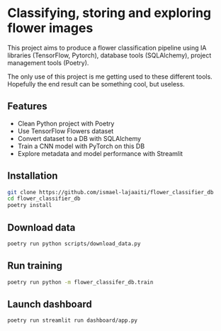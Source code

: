 # Classifying, storing and exploring flower images

This project aims to produce a flower classification pipeline
using IA libraries (TensorFlow, Pytorch), database tools (SQLAlchemy),
project management tools (Poetry).

The only use of this project is me getting used to these different tools.
Hopefully the end result can be something cool, but useless.

## Features

- Clean Python project with Poetry
- Use TensorFlow Flowers dataset
- Convert dataset to a DB with SQLAlchemy
- Train a CNN model with PyTorch on this DB
- Explore metadata and model performance with Streamlit

## Installation

```bash
git clone https://github.com/ismael-lajaaiti/flower_classifier_db
cd flower_classifier_db
poetry install
```

## Download data

```bash
poetry run python scripts/download_data.py
```

## Run training

```bash
poetry run python -m flower_classifer_db.train
```

## Launch dashboard

```bash
poetry run streamlit run dashboard/app.py
```
